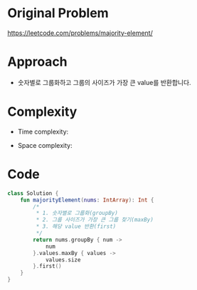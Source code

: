 # Original Problem

https://leetcode.com/problems/majority-element/

# Approach 

- 숫자별로 그룹화하고 그룹의 사이즈가 가장 큰 value를 반환합니다.


# Complexity

- Time complexity:

- Space complexity:

# Code

```kotlin
class Solution {
    fun majorityElement(nums: IntArray): Int {
        /*
         * 1. 숫자별로 그룹화(groupBy)
         * 2. 그룹 사이즈가 가장 큰 그룹 찾기(maxBy)
         * 3. 해당 value 반환(first)
         */
        return nums.groupBy { num ->
            num
        }.values.maxBy { values ->
            values.size
        }.first()
    }
}
```
